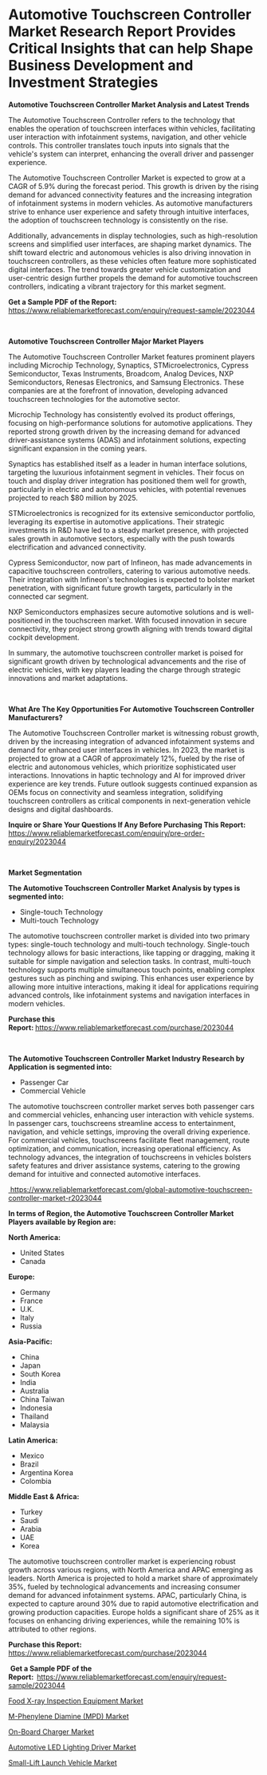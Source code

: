 <p><h1>Automotive Touchscreen Controller Market Research Report Provides Critical Insights that can help Shape Business Development and Investment Strategies</h1></p><p><strong>Automotive Touchscreen Controller Market Analysis and Latest Trends</strong></p>
<p><p>The Automotive Touchscreen Controller refers to the technology that enables the operation of touchscreen interfaces within vehicles, facilitating user interaction with infotainment systems, navigation, and other vehicle controls. This controller translates touch inputs into signals that the vehicle's system can interpret, enhancing the overall driver and passenger experience.</p><p>The Automotive Touchscreen Controller Market is expected to grow at a CAGR of 5.9% during the forecast period. This growth is driven by the rising demand for advanced connectivity features and the increasing integration of infotainment systems in modern vehicles. As automotive manufacturers strive to enhance user experience and safety through intuitive interfaces, the adoption of touchscreen technology is consistently on the rise. </p><p>Additionally, advancements in display technologies, such as high-resolution screens and simplified user interfaces, are shaping market dynamics. The shift toward electric and autonomous vehicles is also driving innovation in touchscreen controllers, as these vehicles often feature more sophisticated digital interfaces. The trend towards greater vehicle customization and user-centric design further propels the demand for automotive touchscreen controllers, indicating a vibrant trajectory for this market segment.</p></p>
<p><strong>Get a Sample PDF of the Report:&nbsp;</strong> <a href="https://www.reliablemarketforecast.com/enquiry/request-sample/2023044?utm_campaign=1569&utm_medium=2&utm_source=Github&utm_content=ia&utm_term=28102024&utm_id=automotive-touchscreen-controller">https://www.reliablemarketforecast.com/enquiry/request-sample/2023044</a></p>
<p>&nbsp;</p>
<p><strong>Automotive Touchscreen Controller Major Market Players</strong></p>
<p><p>The Automotive Touchscreen Controller Market features prominent players including Microchip Technology, Synaptics, STMicroelectronics, Cypress Semiconductor, Texas Instruments, Broadcom, Analog Devices, NXP Semiconductors, Renesas Electronics, and Samsung Electronics. These companies are at the forefront of innovation, developing advanced touchscreen technologies for the automotive sector.</p><p>Microchip Technology has consistently evolved its product offerings, focusing on high-performance solutions for automotive applications. They reported strong growth driven by the increasing demand for advanced driver-assistance systems (ADAS) and infotainment solutions, expecting significant expansion in the coming years.</p><p>Synaptics has established itself as a leader in human interface solutions, targeting the luxurious infotainment segment in vehicles. Their focus on touch and display driver integration has positioned them well for growth, particularly in electric and autonomous vehicles, with potential revenues projected to reach $80 million by 2025.</p><p>STMicroelectronics is recognized for its extensive semiconductor portfolio, leveraging its expertise in automotive applications. Their strategic investments in R&D have led to a steady market presence, with projected sales growth in automotive sectors, especially with the push towards electrification and advanced connectivity.</p><p>Cypress Semiconductor, now part of Infineon, has made advancements in capacitive touchscreen controllers, catering to various automotive needs. Their integration with Infineon's technologies is expected to bolster market penetration, with significant future growth targets, particularly in the connected car segment.</p><p>NXP Semiconductors emphasizes secure automotive solutions and is well-positioned in the touchscreen market. With focused innovation in secure connectivity, they project strong growth aligning with trends toward digital cockpit development.</p><p>In summary, the automotive touchscreen controller market is poised for significant growth driven by technological advancements and the rise of electric vehicles, with key players leading the charge through strategic innovations and market adaptations.</p></p>
<p>&nbsp;</p>
<p><strong>What Are The Key Opportunities For Automotive Touchscreen Controller Manufacturers?</strong></p>
<p><p>The Automotive Touchscreen Controller market is witnessing robust growth, driven by the increasing integration of advanced infotainment systems and demand for enhanced user interfaces in vehicles. In 2023, the market is projected to grow at a CAGR of approximately 12%, fueled by the rise of electric and autonomous vehicles, which prioritize sophisticated user interactions. Innovations in haptic technology and AI for improved driver experience are key trends. Future outlook suggests continued expansion as OEMs focus on connectivity and seamless integration, solidifying touchscreen controllers as critical components in next-generation vehicle designs and digital dashboards.</p></p>
<p><strong>Inquire or Share Your Questions If Any Before Purchasing This Report:</strong> <a href="https://www.reliablemarketforecast.com/enquiry/pre-order-enquiry/2023044?utm_campaign=1569&utm_medium=2&utm_source=Github&utm_content=ia&utm_term=28102024&utm_id=automotive-touchscreen-controller">https://www.reliablemarketforecast.com/enquiry/pre-order-enquiry/2023044</a></p>
<p>&nbsp;</p>
<p><strong>Market Segmentation</strong></p>
<p><strong>The Automotive Touchscreen Controller Market Analysis by types is segmented into:</strong></p>
<p><ul><li>Single-touch Technology</li><li>Multi-touch Technology</li></ul></p>
<p><p>The automotive touchscreen controller market is divided into two primary types: single-touch technology and multi-touch technology. Single-touch technology allows for basic interactions, like tapping or dragging, making it suitable for simple navigation and selection tasks. In contrast, multi-touch technology supports multiple simultaneous touch points, enabling complex gestures such as pinching and swiping. This enhances user experience by allowing more intuitive interactions, making it ideal for applications requiring advanced controls, like infotainment systems and navigation interfaces in modern vehicles.</p></p>
<p><strong>Purchase this Report:&nbsp;</strong><a href="https://www.reliablemarketforecast.com/purchase/2023044?utm_campaign=1569&utm_medium=2&utm_source=Github&utm_content=ia&utm_term=28102024&utm_id=automotive-touchscreen-controller">https://www.reliablemarketforecast.com/purchase/2023044</a></p>
<p>&nbsp;</p>
<p><strong>The Automotive Touchscreen Controller Market Industry Research by Application is segmented into:</strong></p>
<p><ul><li>Passenger Car</li><li>Commercial Vehicle</li></ul></p>
<p><p>The automotive touchscreen controller market serves both passenger cars and commercial vehicles, enhancing user interaction with vehicle systems. In passenger cars, touchscreens streamline access to entertainment, navigation, and vehicle settings, improving the overall driving experience. For commercial vehicles, touchscreens facilitate fleet management, route optimization, and communication, increasing operational efficiency. As technology advances, the integration of touchscreens in vehicles bolsters safety features and driver assistance systems, catering to the growing demand for intuitive and connected automotive interfaces.</p></p>
<p><a href="https://www.reliablemarketforecast.com/global-automotive-touchscreen-controller-market-r2023044?utm_campaign=1569&utm_medium=2&utm_source=Github&utm_content=ia&utm_term=28102024&utm_id=automotive-touchscreen-controller">&nbsp;https://www.reliablemarketforecast.com/global-automotive-touchscreen-controller-market-r2023044</a></p>
<p><strong>In terms of Region, the Automotive Touchscreen Controller Market Players available by Region are:</strong></p>
<p>
    <p> <strong> North America: </strong>
        <ul>
            <li>United States</li>
            <li>Canada</li>
        </ul>
        </p> 
    <p> <strong> Europe: </strong>
        <ul>
            <li>Germany</li>
            <li>France</li>
            <li>U.K.</li>
            <li>Italy</li>
            <li>Russia</li>
        </ul>
        </p> 
    <p> <strong> Asia-Pacific: </strong>
        <ul>
            <li>China</li>
            <li>Japan</li>
            <li>South Korea</li>
            <li>India</li>
            <li>Australia</li>
            <li>China Taiwan</li>
            <li>Indonesia</li>
            <li>Thailand</li>
            <li>Malaysia</li>
        </ul>
        </p> 
    <p> <strong> Latin America: </strong>
        <ul>
            <li>Mexico</li>
            <li>Brazil</li>
            <li>Argentina Korea</li>
            <li>Colombia</li>
        </ul>
        </p> 
    <p> <strong> Middle East & Africa: </strong>
        <ul>
            <li>Turkey</li>
            <li>Saudi</li>
            <li>Arabia</li>
            <li>UAE</li>
            <li>Korea</li>
        </ul>
    </p>
    </p>
<p><p>The automotive touchscreen controller market is experiencing robust growth across various regions, with North America and APAC emerging as leaders. North America is projected to hold a market share of approximately 35%, fueled by technological advancements and increasing consumer demand for advanced infotainment systems. APAC, particularly China, is expected to capture around 30% due to rapid automotive electrification and growing production capacities. Europe holds a significant share of 25% as it focuses on enhancing driving experiences, while the remaining 10% is attributed to other regions.</p></p>
<p><strong>Purchase this Report: </strong><a href="https://www.reliablemarketforecast.com/purchase/2023044?utm_campaign=1569&utm_medium=2&utm_source=Github&utm_content=ia&utm_term=28102024&utm_id=automotive-touchscreen-controller">https://www.reliablemarketforecast.com/purchase/2023044</a></p>
<p>&nbsp;<strong>Get a Sample PDF of the Report:&nbsp;&nbsp;</strong><a href="https://www.reliablemarketforecast.com/enquiry/request-sample/2023044?utm_campaign=1569&utm_medium=2&utm_source=Github&utm_content=ia&utm_term=28102024&utm_id=automotive-touchscreen-controller">https://www.reliablemarketforecast.com/enquiry/request-sample/2023044</a></p>
<p><strong></strong></p>
<p><p><a href="https://www.linkedin.com/pulse/food-x-ray-inspection-equipment-mosaic-piecing-together-global-jhkoc?utm_campaign=1569&utm_medium=2&utm_source=Github&utm_content=ia&utm_term=28102024&utm_id=automotive-touchscreen-controller">Food X-ray Inspection Equipment Market</a></p><p><a href="https://www.linkedin.com/pulse/booming-m-phenylene-diamine-mpd-market-sector-analysis-growth-2lj8f?trk=public_post_embed_feed-article-content&utm_campaign=1569&utm_medium=2&utm_source=Github&utm_content=ia&utm_term=28102024&utm_id=automotive-touchscreen-controller">M-Phenylene Diamine (MPD) Market</a></p><p><a href="https://www.linkedin.com/pulse/digital-transformation-on-board-charger-industry-market-opportunities-hgqnc?utm_campaign=1569&utm_medium=2&utm_source=Github&utm_content=ia&utm_term=28102024&utm_id=automotive-touchscreen-controller">On-Board Charger Market</a></p><p><a href="https://github.com/NargisHussain432/Market-Research-Report-List-1/blob/main/automotive-led-lighting-driver-market.md?utm_campaign=1569&utm_medium=2&utm_source=Github&utm_content=ia&utm_term=28102024&utm_id=automotive-touchscreen-controller">Automotive LED Lighting Driver Market</a></p><p><a href="https://www.linkedin.com/pulse/booming-small-lift-launch-vehicle-market-sector-analysis-growth-perrc?utm_campaign=1569&utm_medium=2&utm_source=Github&utm_content=ia&utm_term=28102024&utm_id=automotive-touchscreen-controller">Small-Lift Launch Vehicle Market</a></p></p>